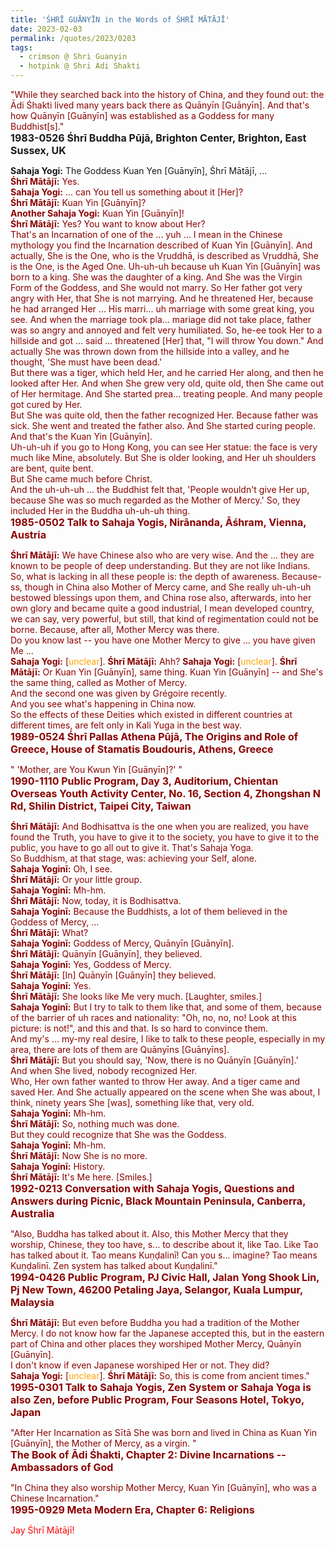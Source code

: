 ```yaml
---
title: 'ŚHRĪ GUĀNYĪN in the Words of ŚHRĪ MĀTĀJĪ'
date: 2023-02-03
permalink: /quotes/2023/0203
tags:
  - crimson @ Shri Guanyin
  - hotpink @ Shri Adi Shakti
---
```


<div class="para-divider"></div>

<p>
<font color="DarkRed">"While they searched back into the history of China, and they found out: the Ādi Śhakti lived many years back there as Quānyīn [Guānyīn]. And that's how Quānyīn [Guānyīn] was established as a Goddess for many Buddhist[s]."</font><br>
<font size="+0"><b>1983-0526 Śhrī Buddha Pūjā, Brighton Center, Brighton, East Sussex, UK</b></font>
</p>

<div class="para-divider"></div>

<p>
<b>Sahaja Yogi:</b> The Goddess Kuan Yen [Guānyīn], Śhrī Mātājī, ...<br>
<font color="DarkRed"><b>Śhrī Mātājī:</b></font> <font color="DarkRed">Yes.<br>
<b>Sahaja Yogi:</b> ... can You tell us something about it [Her]?<br>
<font color="DarkRed"><b>Śhrī Mātājī:</b></font> <font color="DarkRed"> Kuan Yin [Guānyīn]?<br>
<b>Another Sahaja Yogi:</b> Kuan Yin [Guānyīn]!<br>
<font color="DarkRed"><b>Śhrī Mātājī:</b></font> <font color="DarkRed">Yes? You want to know about Her?<br>
That's an Incarnation of one of the ... yuh ... I mean in the Chinese mythology you find the Incarnation described of Kuan Yin [Guānyīn]. And actually, She is the One, who is the Vṛuddhā, is described as Vṛuddhā, She is the One, is the Aged One. Uh-uh-uh because uh Kuan Yin [Guānyīn] was born to a king. She was the daughter of a king. And She was the Virgin Form of the Goddess, and She would not marry. So Her father got very angry with Her, that She is not marrying. And he threatened Her, because he had arranged Her ... His marri... uh marriage with some great king, you see. And when the marriage took pla... mariage did not take place, father was so angry and annoyed and felt very humiliated. So, he-ee took Her to a hillside and got ... said ... threatened [Her] that, "I will throw You down." And actually She was thrown down from the hillside into a valley, and he thought, 'She must have been dead.'<br>
But there was a tiger, which held Her, and he carried Her along, and then he looked after Her. And when She grew very old, quite old, then She came out of Her hermitage. And She started prea... treating people. And many people got cured by Her.<br>
But She was quite old, then the father recognized Her. Because father was sick. She went and treated the father also. And She started curing people.<br>
And that's the Kuan Yin [Guānyīn].<br>
Uh-uh-uh if you go to Hong Kong, you can see Her statue: the face is very much like Mine, absolutely. But She is older looking, and Her uh shoulders are bent, quite bent.<br>
But She came much before Christ.<br>
And the uh-uh-uh ... the Buddhist felt that, 'People wouldn't give Her up, because She was so much regarded as the Mother of Mercy.' So, they included Her in the Buddha uh-uh-uh thing.</font><br>
<font size="+0"><b>1985-0502 Talk to Sahaja Yogis, Nirānanda, Āśhram, Vienna, Austria</b></font>
</p>

<div class="para-divider"></div>

<p>
<font color="DarkRed"><b>Śhrī Mātājī:</b></font> We have Chinese also who are very wise. And the ... they are known to be people of deep understanding. But they are not like Indians.<br>
So, what is lacking in all these people is: the depth of awareness. Because-ss, though in China also Mother of Mercy came, and She really uh-uh-uh bestowed blessings upon them, and China rose also, afterwards, into her own glory and became quite a good industrial, I mean developed country, we can say, very powerful, but still, that kind of regimentation could not be borne. <font color="DarkRed">Because, after all, Mother Mercy was there.</font><br>
<font color="DarkRed">Do you know last -- you have one Mother Mercy to give ... you have given Me ...</font><br>
<b>Sahaja Yogi:</b> [<font color="orange">unclear</font>].
<font color="DarkRed"><b>Śhrī Mātājī:</b></font> Ahh?
<b>Sahaja Yogi:</b> [<font color="orange">unclear</font>].
<font color="DarkRed"><b>Śhrī Mātājī:</b></font> Or Kuan Yin [Guānyīn], same thing. Kuan Yin [Guānyīn] -- and She's the same thing, called as Mother of Mercy.<br>
And the second one was given by Grégoire recently.<br>
And you see what's happening in China now.<br>
So the effects of these Deities which existed in different countries at different times, are felt only in Kali Yuga in the best way.<br>
<font size="+0"><b>1989-0524 Śhrī Pallas Athena Pūjā, The Origins and Role of Greece, House of Stamatis Boudouris, Athens, Greece</b></font>
</p>

<div class="para-divider"></div>

<p>
<font color="DarkRed">" 'Mother, are You Kwun Yin [Guānyīn]?' "</font><br>
<font size="+0"><b>1990-1110 Public Program, Day 3, Auditorium, Chientan Overseas Youth Activity Center, No. 16, Section 4, Zhongshan N Rd, Shilin District, Taipei City, Taiwan</b></font>
</p>

<div class="para-divider"></div>

<p>
<font color="DarkRed"><b>Śhrī Mātājī:</b></font> And Bodhisattva is the one when you are realized, you have found the Truth, you have to give it to the society, you have to give it to the public, you have to go all out to give it. That's Sahaja Yoga.<br>
So Buddhism, at that stage, was: achieving your Self, alone.<br>
<b>Sahaja Yoginī:</b> Oh, I see.<br>
<font color="DarkRed"><b>Śhrī Mātājī:</b></font> Or your little group.<br>
<b>Sahaja Yoginī:</b> Mh-hm.<br>
<font color="DarkRed"><b>Śhrī Mātājī:</b></font> Now, today, it is Bodhisattva.<br>
<b>Sahaja Yoginī:</b> Because the Buddhists, a lot of them believed in the Goddess of Mercy, ...<br>
<font color="DarkRed"><b>Śhrī Mātājī:</b></font> What?<br>
<b>Sahaja Yoginī:</b> Goddess of Mercy, Quānyīn [Guānyīn].<br>
<font color="DarkRed"><b>Śhrī Mātājī:</b></font> <font color="DarkRed">Quānyīn [Guānyīn], they believed.</font><br> 
<b>Sahaja Yoginī:</b> Yes, Goddess of Mercy.<br>
<font color="DarkRed"><b>Śhrī Mātājī:</b></font> <font color="DarkRed">[In] Quānyīn [Guānyīn] they believed.</font><br>
<b>Sahaja Yoginī:</b> Yes.<br>
<font color="DarkRed"><b>Śhrī Mātājī:</b></font> <font color="DarkRed">She looks like Me very much.</font> [Laughter, smiles.]<br> 
<b>Sahaja Yoginī:</b> But I try to talk to them like that, and some of them, because of the barrier of uh races and nationality: "Oh, no, no, no! Look at this picture: is not!", and this and that. Is so hard to convince them.<br>
And my's ... my-my real desire, I like to talk to these people, especially in my area, there are lots of them are Quānyīns [Guānyīns].<br>
<font color="DarkRed"><b>Śhrī Mātājī:</b></font> <font color="DarkRed">But you should say, 'Now, there is no Quānyīn [Guānyīn].'<br>
And when She lived, nobody recognized Her.<br>
Who, Her own father wanted to throw Her away. And a tiger came and saved Her. And She actually appeared on the scene when She was about, I think, ninety years She [was], something like that, very old.</font><br>
<b>Sahaja Yoginī:</b> Mh-hm.<br>
<font color="DarkRed"><b>Śhrī Mātājī:</b></font> So, nothing much was done.<br>
<font color="DarkRed">But they could recognize that She was the Goddess.</font><br>
<b>Sahaja Yoginī:</b> Mh-hm.<br>
<font color="DarkRed"><b>Śhrī Mātājī:</b></font> <font color="DarkRed">Now She is no more.</font><br> 
<b>Sahaja Yoginī:</b> History.<br>
<font color="DarkRed"><b>Śhrī Mātājī:</b></font> It's Me here. [Smiles.]<br>
<font size="+0"><b>1992-0213 Conversation with Sahaja Yogis, Questions and Answers during Picnic, Black Mountain Peninsula, Canberra, Australia</b></font>
</p>

<div class="para-divider"></div>

<p>
"Also, Buddha has talked about it. <font color="DarkRed">Also, this Mother Mercy that they worship, Chinese, they too have, s... to describe about it, like Tao.</font> Like Tao has talked about it. Tao means Kuṇḍalinī! Can you s... imagine? Tao means Kuṇḍalinī. Zen system has talked about Kuṇḍalinī."<br>
<font size="+0"><b>1994-0426 Public Program, PJ Civic Hall, Jalan Yong Shook Lin, Pj New Town, 46200 Petaling Jaya, Selangor, Kuala Lumpur, Malaysia</b></font>
</p>

<div class="para-divider"></div>

<p>
<font color="DarkRed"><b>Śhrī Mātājī:</b></font> <font color="DarkRed">But even before Buddha you had a tradition of the Mother Mercy. I do not know how far the Japanese accepted this, but in the eastern part of China and other places they worshiped Mother Mercy, Quānyīn [Guānyīn].<br>
I don't know if even Japanese worshiped Her or not. They did?</font><br>
<b>Sahaja Yogi:</b> [<font color="orange">unclear</font>].
<font color="DarkRed"><b>Śhrī Mātājī:</b></font> So, this is come from ancient times."<br>
<font size="+0"><b>1995-0301 Talk to Sahaja Yogis, Zen System or Sahaja Yoga is also Zen, before Public Program, Four Seasons Hotel, Tokyo, Japan</b></font>
</p>

<div class="para-divider"></div>

<p>
<font color="DarkRed">"After Her Incarnation as Sītā She was born and lived in China as Kuan Yin [Guānyīn], the Mother of Mercy, as a virgin. "</font><br>
<font size="+0"><b>The Book of Ādi Śhakti, Chapter 2: Divine Incarnations -- Ambassadors of God</b></font>
</p>

<div class="para-divider"></div>

<p>
<font color="DarkRed">"In China they also worship Mother Mercy, Kuan Yin [Guānyīn], who was a Chinese Incarnation."</font><br>
<font size="+0"><b>1995-0929 Meta Modern Era, Chapter 6: Religions</b></font>
</p>

<div class="para-divider"></div>

<p style="color:red;">Jay Śhrī Mātājī!<br></p>